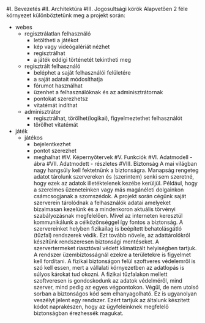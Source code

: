 #I. Bevezetés
#II. Architektúra
#III. Jogosultsági körök
Alapvetően 2 féle környezet különböztetünk meg a projekt során: 
* webes
	* regisztrálatlan felhasználó
		- letöltheti a játékot
		- kép vagy videógalériát nézhet
		- regisztrálhat
		- a játék eddigi történetét tekintheti meg
	* regisztrált felhasználó
		- beléphet a saját felhasználói felületére
		- a saját adatait módosíthatja
		- fórumot használhat
		- üzenhet a felhasználóknak és az adminisztrátornak
		- pontokat szerezhetsz
		- vitatémát indíthat
	* adminisztrátor
		- regisztrálhat, törölhet(logikai), figyelmeztethet felhasználót
		- törölhet vitatémát
* játék
	* játékos
		- bejelentkezhet
		- pontot szerezhet
		- meghalhat
#IV. Képernyőtervek
#V. Funkciók
#VI. Adatmodell - ábra
#VII. Adatmodett - részletes
#VIII. Biztonság
A mai világban nagy hangsúly kell fektetnünk a biztonságra. Manapság rengeteg adatot tárolunk szervereken és (szerintem) senki sem szeretné, hogy ezek az adatok illetéktelenek kezébe kerüljül. Például, hogy a szerelmes üzeneteinken vagy más magánéleti dolgainkon csámcsogjanak a szomszédok. A projekt során cégünk saját szerverein tárolódnak a felhasználók adatai amelyeket bizalmasan kezelünk és a mindenkoron aktuális törvényi szabályozásnak megfelelően.
Mivel az interneten keresztül kommunikálunk a célközönséggel így fontos a biztonság. A szervereinket helyben fizikailag is beépített behatolásgátló (tűzfal) rendszerek védik. Ezt tovább növele, az adattárolókról készítünk rendszeresen biztonsági mentéseket. A szervertermeket riasztóval védett klimatizált helyiségben tartjuk. A rendszer üzembiztosságnál ezekre a területekre is figyelmet kell fordítani.
A fizikai biztonságon felül szoftveres védelemről is szó kell essen, mert a vállalati környezetben az adatlopás is súlyos károkat tud okozni. A fizikai tűzfalakon mellett szoftveresen is gondoskodunk az adatok védelméről, mind szerver, mind pedig az egyes végpontokon.
Végül, de nem utolsó sorban a biztonságos kód sem elhanyagolható. Ez is ugyanolyan veszélyt jelent egy rendszer. Ezért tartjuk az általunk készített kódot naprakészen, hogy az ügyfeleinknek megfelelő biztonságban érezhessék magukat.